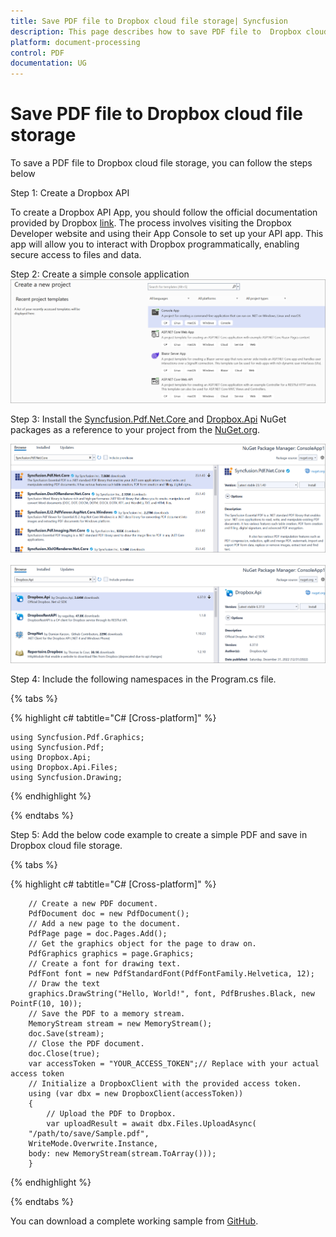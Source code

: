```yaml
---
title: Save PDF file to Dropbox cloud file storage| Syncfusion
description: This page describes how to save PDF file to  Dropbox cloud file storage in C#  using Syncfusion .NET PDF library.
platform: document-processing
control: PDF
documentation: UG
---
```

# Save PDF file to Dropbox cloud file storage

To save a PDF file to Dropbox cloud file storage, you can follow the steps below

Step 1: Create a Dropbox API


To create a Dropbox API App, you should follow the official documentation provided by Dropbox [link](https://www.dropbox.com/developers/documentation/dotnet#tutorial). The process involves visiting the Dropbox Developer website and using their App Console to set up your API app. This app will allow you to interact with Dropbox programmatically, enabling secure access to files and data.



Step 2: Create a simple console application
![Project configuration window](Save-PDF-Images/Console-Application.png)

Step 3: Install the [Syncfusion.Pdf.Net.Core ](https://www.nuget.org/packages/Syncfusion.Pdf.Net.Core) and [Dropbox.Api](https://www.nuget.org/packages/Dropbox.Api) NuGet packages as a reference to your project from the [NuGet.org](https://www.nuget.org/).

![NuGet package installation](Save-PDF-Images/Syncfusion.Pdf.Net.Core-nuget.png)<br><br>
![NuGet package installation](Save-PDF-Images/Dropbox.Api-nuget.png)

Step 4: Include the following namespaces in the Program.cs file.

{% tabs %}

{% highlight c# tabtitle="C# [Cross-platform]" %}

    using Syncfusion.Pdf.Graphics;
    using Syncfusion.Pdf;
    using Dropbox.Api;
    using Dropbox.Api.Files;
    using Syncfusion.Drawing;

{% endhighlight %}

{% endtabs %}


Step 5: Add the below code example to create a simple PDF and save in Dropbox cloud file storage.

{% tabs %}

{% highlight c# tabtitle="C# [Cross-platform]" %}

        // Create a new PDF document.
        PdfDocument doc = new PdfDocument();
        // Add a new page to the document.
        PdfPage page = doc.Pages.Add();
        // Get the graphics object for the page to draw on.
        PdfGraphics graphics = page.Graphics;
        // Create a font for drawing text.
        PdfFont font = new PdfStandardFont(PdfFontFamily.Helvetica, 12);
        // Draw the text 
        graphics.DrawString("Hello, World!", font, PdfBrushes.Black, new PointF(10, 10));
        // Save the PDF to a memory stream.
        MemoryStream stream = new MemoryStream();
        doc.Save(stream);
        // Close the PDF document.
        doc.Close(true);
        var accessToken = "YOUR_ACCESS_TOKEN";// Replace with your actual access token
        // Initialize a DropboxClient with the provided access token.
        using (var dbx = new DropboxClient(accessToken))
        {
            // Upload the PDF to Dropbox.
            var uploadResult = await dbx.Files.UploadAsync(
        "/path/to/save/Sample.pdf",
        WriteMode.Overwrite.Instance,
        body: new MemoryStream(stream.ToArray()));
        }

{% endhighlight %}

{% endtabs %}

You can download a complete working sample from [GitHub](https://github.com/SyncfusionExamples/PDF-Examples/tree/master/Save-PDF-file/To%20Dropbox%20Cloud%20Storage).
